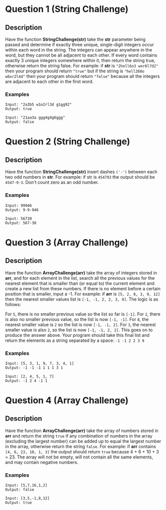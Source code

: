 # Question 1 (String Challenge)
## Description
Have the function **StringChallenge(str)** take the **str** parameter being passed and determine if exactly three unique, 
single-digit integers occur within each word in the string. The integers can appear anywhere in the word, but they cannot 
be all adjacent to each other. If every word contains exactly 3 unique integers somewhere within it, then return the 
string true, otherwise return the string false. For example: if **str** is `"2hell6o3 wor6l7d2"` then your program 
should return `"true"` but if the string is `"hell268o w6or2l4d"` then your program should return `"false"` because all 
the integers are adjacent to each other in the first word.

### Examples
    Input: "2a3b5 w1o2rl3d g1gg92"
    Output: true

    Input: "21aa3a ggg4g4g6ggg"
    Output: false

# Question 2 (String Challenge)
## Description
Have the function **StringChallenge(str)** insert dashes `('-')` between each two odd numbers in **str**. For example: 
if str is `454793` the output should be `4547-9-3`. Don't count zero as an odd number.

### Examples
    Input: 99946
    Output: 9-9-946
    
    Input: 56730
    Output: 567-30

# Question 3 (Array Challenge)
## Description
Have the function **ArrayChallenge(arr)** take the array of integers stored in **arr**, and for each element in the list, 
search all the previous values for the nearest element that is smaller than (or equal to) the current element and create
a new list from these numbers. If there is no element before a certain position that is smaller, input a -1. For example: 
if **arr** is `[5, 2, 8, 3, 9, 12]` then the nearest smaller values list is `[-1, -1, 2, 2, 3, 9]`. The logic is as follows:

For `5`, there is no smaller previous value so the list so far is `[-1]`. For `2`, there is also no smaller previous 
value, so the list is now `[-1, -1]`. For `8`, the nearest smaller value is `2` so the list is now `[-1, -1, 2]`. For `3`, 
the nearest smaller value is also `2`, so the list is now `[-1, -1, 2, 2]`. This goes on to produce the answer above. 
Your program should take this final list and return the elements as a string separated by a space: `-1 -1 2 2 3 9`

### Examples
    Input: [5, 3, 1, 9, 7, 3, 4, 1]
    Output: -1 -1 -1 1 1 1 3 1
    
    Input: [2, 4, 5, 1, 7]
    Output: -1 2 4 -1 1

# Question 4 (Array Challenge)
## Description
Have the function **ArrayChallenge(arr)** take the array of numbers stored in **arr** and return the string `true` if 
any combination of numbers in the array (excluding the largest number) can be added up to equal the largest number in 
the array, otherwise return the string `false`. For example: if **arr** contains `[4, 6, 23, 10, 1, 3]` the output 
should return `true` because 4 + 6 + 10 + 3 = 23. The array will not be empty, will not contain all the same elements, 
and may contain negative numbers.

### Examples
    Input: [5,7,16,1,2]
    Output: false
    
    Input: [3,5,-1,8,12]
    Output: true
